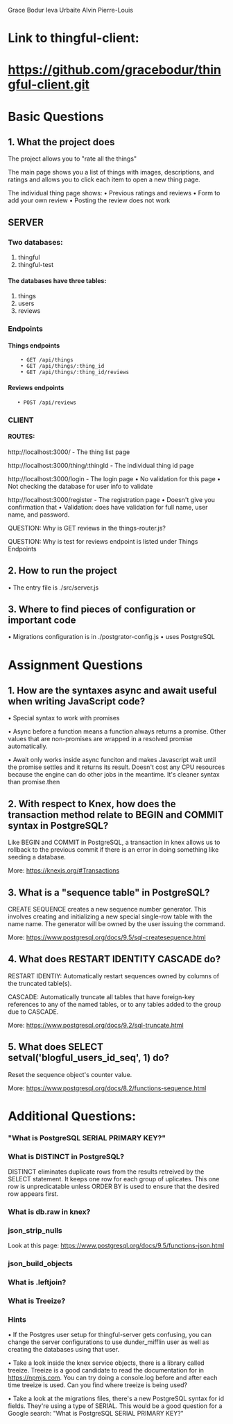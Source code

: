 Grace Bodur
Ieva Urbaite
Alvin Pierre-Louis

# Link to thingful-client:
# https://github.com/gracebodur/thingful-client.git

# Basic Questions

## 1. What the project does

The project allows you to "rate all the things" 

The main page shows you a list of things with images, descriptions, and ratings and allows you to click each item to open a new thing page.

The individual thing page shows:
• Previous ratings and reviews
• Form to add your own review
• Posting the review does not work

## SERVER

### Two databases:
 1. thingful
 2. thingful-test

#### The databases have three tables:
  1. things
  2. users
  3. reviews

### Endpoints
#### Things endpoints
        • GET /api/things
        • GET /api/things/:thing_id
        • GET /api/things/:thing_id/reviews

#### Reviews endpoints
       • POST /api/reviews
       

### CLIENT 

#### ROUTES:

http://localhost:3000/ - The thing list page

http://localhost:3000/thing/:thingId - The individual thing id page

http://localhost:3000/login - The login page
• No validation for this page
• Not checking the database for user info to validate

http://localhost:3000/register - The registration page
• Doesn't give you confirmation that 
• Validation: does have validation for full name, user name, and password.


QUESTION: Why is GET reviews in the things-router.js?

QUESTION: Why is test for reviews endpoint is listed under Things Endpoints

## 2. How to run the project
• The entry file is ./src/server.js

## 3. Where to find pieces of configuration or important code

• Migrations configuration is in ./postgrator-config.js
• uses PostgreSQL

# Assignment Questions

## 1. How are the syntaxes async and await useful when writing JavaScript code?
• Special syntax to work with promises

• Async before a function means a function always returns a promise. Other values that are non-promises are wrapped in a resolved promise automatically. 

• Await only works inside async funciton and makes Javascript wait until the promise settles and it returns its result. Doesn't cost any CPU resources because the engine can do other jobs in the meantime. It's cleaner syntax than promise.then

## 2. With respect to Knex, how does the transaction method relate to BEGIN and COMMIT syntax in PostgreSQL?
Like BEGIN and COMMIT in PostgreSQL, a transaction in knex allows us to rollback to the previous commit if there is an error in doing something like seeding a database.

More: https://knexjs.org/#Transactions

## 3. What is a "sequence table" in PostgreSQL?
CREATE SEQUENCE creates a new sequence number generator. This involves creating and initializing a new special single-row table with the name name. The generator will be owned by the user issuing the command.

More: https://www.postgresql.org/docs/9.5/sql-createsequence.html

## 4. What does RESTART IDENTITY CASCADE do?
RESTART IDENTIY: 
Automatically restart sequences owned by columns of the truncated table(s).

CASCADE: 
Automatically truncate all tables that have foreign-key references to any of the named tables, or to any tables added to the group due to CASCADE.

More: https://www.postgresql.org/docs/9.2/sql-truncate.html

## 5. What does SELECT setval('blogful_users_id_seq', 1) do?
Reset the sequence object's counter value.

More: https://www.postgresql.org/docs/8.2/functions-sequence.html

# Additional Questions: 


### "What is PostgreSQL SERIAL PRIMARY KEY?"

### What is DISTINCT in PostgreSQL?
DISTINCT eliminates duplicate rows from the results retreived by the SELECT statement. It keeps one row for each group of uplicates. This one row is unpredicatable unless ORDER BY is used to ensure that the desired row appears first. 

### What is db.raw in knex?

### json_strip_nulls
Look at this page: https://www.postgresql.org/docs/9.5/functions-json.html

### json_build_objects

### What is .leftjoin?

### What is Treeize?

### Hints
• If the Postgres user setup for thingful-server gets confusing, you can change the server configurations to use dunder_mifflin user as well as creating the databases using that user.

• Take a look inside the knex service objects, there is a library called treeize. Treeize is a good candidate to read the documentation for in https://npmjs.com. You can try doing a console.log before and after each time treeize is used. Can you find where treeize is being used?

• Take a look at the migrations files, there's a new PostgreSQL syntax for id fields. They're using a type of SERIAL. This would be a good question for a Google search: "What is PostgreSQL SERIAL PRIMARY KEY?"